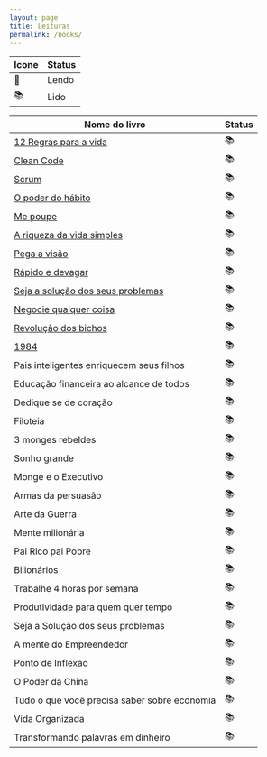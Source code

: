 ```yaml
---
layout: page
title: Leituras
permalink: /books/
---
```


| Icone     | Status      |
| ----------------------  | ----------- |
| 📖  | Lendo |
| 📚  | Lido |


| Nome do livro      | Status      |
| ----------------------  | ----------- |
| [12 Regras para a vida](https://images-na.ssl-images-amazon.com/images/I/41XbfSiYscL._SX348_BO1,204,203,200_.jpg) |📚                      |
| [Clean Code](https://images-na.ssl-images-amazon.com/images/I/41xShlnTZTL._SX376_BO1,204,203,200_.jpg)  | 📚 
| [Scrum](https://images-na.ssl-images-amazon.com/images/I/514ZCPRQ-bL._SX337_BO1,204,203,200_.jpg) | 📚 |
| [O poder do hábito](https://images-na.ssl-images-amazon.com/images/I/81XTXQEVPlL.jpg) | 📚 |
| [Me poupe](https://images-americanas.b2w.io/produtos/133570824/imagens/livro-me-poupe-10-passos-para-nunca-mais-faltar-dinheiro-no-seu-bolso/133570824_1_large.jpg)| 📚 |
| [A riqueza da vida simples](https://images-americanas.b2w.io/produtos/134311040/imagens/livro-a-riqueza-da-vida-simples-como-escolhas-mais-inteligentes-podem-antecipar-a-conquista-dos-seus-sonhos/134311040_1_xlarge.jpg)| 📚 |
| [Pega a visão](https://images-na.ssl-images-amazon.com/images/I/710fUJUnpOL.jpg)| 📚 |
| [Rápido e devagar](https://images-na.ssl-images-amazon.com/images/I/31UDNUTPfJL._SX346_BO1,204,203,200_.jpg) | 📚 |
| [Seja a solução dos seus problemas](https://images-na.ssl-images-amazon.com/images/I/919NREbZb0L.jpg)| 📚 |
| [Negocie qualquer coisa](https://images-na.ssl-images-amazon.com/images/I/71M8uuTqyHL.jpg) | 📚 |
| [Revolução dos bichos](https://images-na.ssl-images-amazon.com/images/I/91BsZhxCRjL.jpg)  | 📚 |
| [1984](https://images-na.ssl-images-amazon.com/images/I/81EStZoMf7L.jpg) | 📚 |
| Pais inteligentes enriquecem seus filhos| 📚 |
| Educação financeira ao alcance de todos| 📚 |
| Dedique se de coração | 📚 |
| Filoteia  | 📚 |
| 3 monges rebeldes  | 📚 |
| Sonho grande  | 📚 |
| Monge e o Executivo | 📚 |
| Armas da persuasão | 📚 |
| Arte da Guerra  | 📚 |
| Mente milionária  | 📚 |
| Pai Rico pai Pobre | 📚 |
| Bilionários | 📚 |
| Trabalhe 4 horas por semana  | 📚 |
| Produtividade para quem quer tempo | 📚 |
| Seja a Solução dos seus problemas | 📚 |
| A mente do Empreendedor | 📚 |
| Ponto de Inflexão | 📚 |
| O Poder da China | 📚 |
| Tudo o que você precisa saber sobre economia  | 📚 |
| Vida Organizada  | 📚 |
| Transformando palavras em dinheiro  | 📚 |
